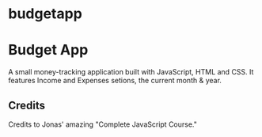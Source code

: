 # budgetapp
# Budget App 
 A small money-tracking application built with JavaScript, HTML and CSS. It features Income and Expenses setions, the current month & year.

## Credits
 Credits to Jonas' amazing "Complete JavaScript Course."
